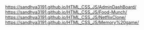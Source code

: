https://sandhya3191.github.io/HTML_CSS_JS/AdminDashBoard/
https://sandhya3191.github.io/HTML_CSS_JS/Food-Munch/
https://sandhya3191.github.io/HTML_CSS_JS/NetflixClone/
https://sandhya3191.github.io/HTML_CSS_JS/Memory%20game/
